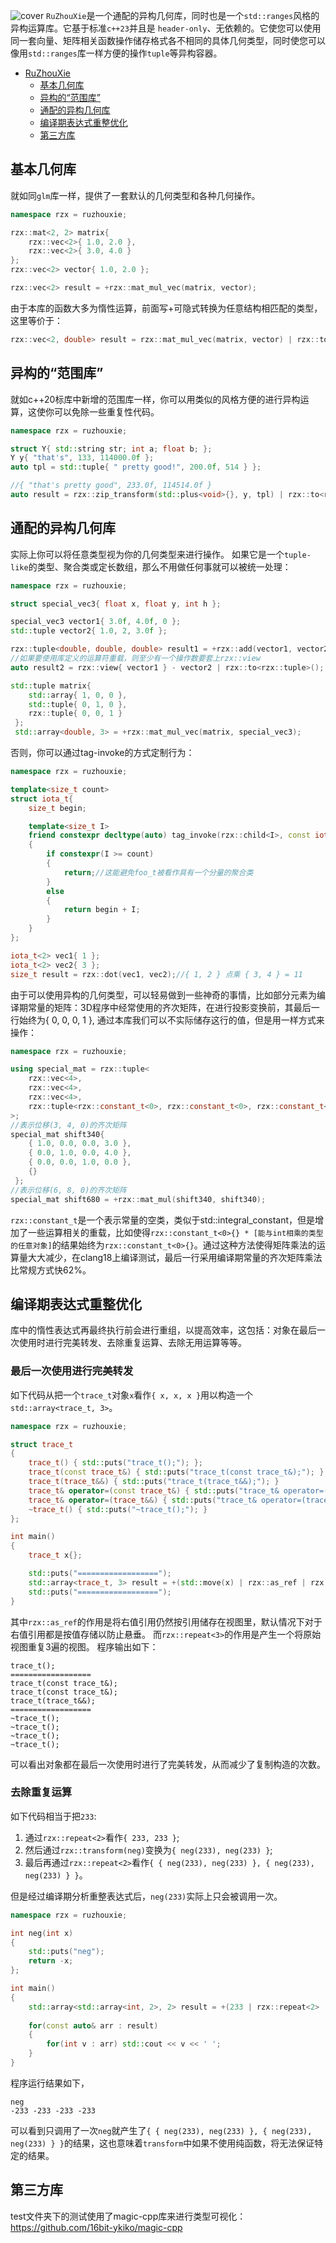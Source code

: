 ![cover](docs/assets/cover.jpg)
`RuZhouXie`是一个通配的异构几何库，同时也是一个`std::ranges`风格的异构运算库。它基于标准`c++23`并且是 `header-only`、无依赖的。它使您可以使用同一套向量、矩阵相关函数操作储存格式各不相同的具体几何类型，同时使您可以像用`std::ranges`库一样方便的操作`tuple`等异构容器。

- [RuZhouXie](#ruzhouxie)
  - [基本几何库](#基本几何库)
  - [异构的“范围库”](#异构的范围库)
  - [通配的异构几何库](#通配的异构几何库)
  - [编译期表达式重整优化](#编译期表达式重整优化)
  - [第三方库](#第三方库)

## 基本几何库
就如同`glm`库一样，提供了一套默认的几何类型和各种几何操作。
```cpp
namespace rzx = ruzhouxie;

rzx::mat<2, 2> matrix{
    rzx::vec<2>{ 1.0, 2.0 },
    rzx::vec<2>{ 3.0, 4.0 }
};
rzx::vec<2> vector{ 1.0, 2.0 };

rzx::vec<2> result = +rzx::mat_mul_vec(matrix, vector);
```
由于本库的函数大多为惰性运算，前面写+可隐式转换为任意结构相匹配的类型，这里等价于：
```cpp
rzx::vec<2, double> result = rzx::mat_mul_vec(matrix, vector) | rzx::to<ruzhouxie::vec<2>>();
```
## 异构的“范围库”
就如c++20标库中新增的范围库一样，你可以用类似的风格方便的进行异构运算，这使你可以免除一些重复性代码。
```cpp
namespace rzx = ruzhouxie;

struct Y{ std::string str; int a; float b; };
Y y{ "that's", 133, 114000.0f };
auto tpl = std::tuple{ " pretty good!", 200.0f, 514 } };

//{ "that's pretty good", 233.0f, 114514.0f }
auto result = rzx::zip_transform(std::plus<void>{}, y, tpl) | rzx::to<rzx::tuple>();
```

## 通配的异构几何库
实际上你可以将任意类型视为你的几何类型来进行操作。
如果它是一个`tuple-like`的类型、聚合类或定长数组，那么不用做任何事就可以被统一处理：
```cpp
namespace rzx = ruzhouxie;

struct special_vec3{ float x, float y, int h };

special_vec3 vector1{ 3.0f, 4.0f, 0 };
std::tuple vector2{ 1.0, 2, 3.0f };

rzx::tuple<double, double, double> result1 = +rzx::add(vector1, vector2);
//如果要使用库定义的运算符重载，则至少有一个操作数要套上rzx::view
auto result2 = rzx::view{ vector1 } - vector2 | rzx::to<rzx::tuple>();

std::tuple matrix{ 
    std::array{ 1, 0, 0 },
    std::tuple{ 0, 1, 0 },
    rzx::tuple{ 0, 0, 1 }
 };
 std::array<double, 3> = +rzx::mat_mul_vec(matrix, special_vec3);
```
否则，你可以通过tag-invoke的方式定制行为：
```cpp
namespace rzx = ruzhouxie;

template<size_t count>
struct iota_t{ 
    size_t begin;

    template<size_t I>
    friend constexpr decltype(auto) tag_invoke(rzx::child<I>, const iota_t& self)noexcept
    {
        if constexpr(I >= count)
        {
            return;//这能避免foo_t被看作具有一个分量的聚合类
        }
        else
        {
            return begin + I;
        }
    }
};

iota_t<2> vec1{ 1 };
iota_t<2> vec2{ 3 };
size_t result = rzx::dot(vec1, vec2);//{ 1, 2 } 点乘 { 3, 4 } = 11
```
由于可以使用异构的几何类型，可以轻易做到一些神奇的事情，比如部分元素为编译期常量的矩阵：3D程序中经常使用的齐次矩阵，在进行投影变换前，其最后一行始终为{ 0, 0, 0, 1 }, 通过本库我们可以不实际储存这行的值，但是用一样方式来操作：
```cpp
namespace rzx = ruzhouxie;

using special_mat = rzx::tuple<
    rzx::vec<4>,
    rzx::vec<4>,
    rzx::vec<4>,
    rzx::tuple<rzx::constant_t<0>, rzx::constant_t<0>, rzx::constant_t<0>, rzx::constant_t<1>>
>;
//表示位移(3, 4, 0)的齐次矩阵
special_mat shift340{ 
    { 1.0, 0.0, 0.0, 3.0 },
    { 0.0, 1.0, 0.0, 4.0 },
    { 0.0, 0.0, 1.0, 0.0 },
    {}
 };
//表示位移(6, 8, 0)的齐次矩阵
special_mat shift680 = +rzx::mat_mul(shift340, shift340);
```
`rzx::constant_t`是一个表示常量的空类，类似于std::integral_constant，但是增加了一些运算相关的重载，比如使得`rzx::constant_t<0>{} * [能与int相乘的类型的任意对象]`的结果始终为`rzx::constant_t<0>{}`。通过这种方法使得矩阵乘法的运算量大大减少，在clang18上编译测试，最后一行采用编译期常量的齐次矩阵乘法比常规方式快62%。

## 编译期表达式重整优化
库中的惰性表达式再最终执行前会进行重组，以提高效率，这包括：对象在最后一次使用时进行完美转发、去除重复运算、去除无用运算等等。

### 最后一次使用进行完美转发
如下代码从把一个`trace_t`对象`x`看作`{ x, x, x }`用以构造一个`std::array<trace_t, 3>`。

```cpp
namespace rzx = ruzhouxie;

struct trace_t
{
    trace_t() { std::puts("trace_t();"); };
    trace_t(const trace_t&) { std::puts("trace_t(const trace_t&);"); }
    trace_t(trace_t&&) { std::puts("trace_t(trace_t&&);"); }
    trace_t& operator=(const trace_t&) { std::puts("trace_t& operator=(const trace_t&);"); return *this; }
    trace_t& operator=(trace_t&&) { std::puts("trace_t& operator=(trace_t&&);"); return *this; }
    ~trace_t() { std::puts("~trace_t();"); }
};

int main()
{
    trace_t x{};

    std::puts("==================");
    std::array<trace_t, 3> result = +(std::move(x) | rzx::as_ref | rzx::repeat<3>);
    std::puts("==================");
}
```

其中`rzx::as_ref`的作用是将右值引用仍然按引用储存在视图里，默认情况下对于右值引用都是按值存储以防止悬垂。
而`rzx::repeat<3>`的作用是产生一个将原始视图重复3遍的视图。
程序输出如下：
```
trace_t();
==================
trace_t(const trace_t&);
trace_t(const trace_t&);
trace_t(trace_t&&);
==================
~trace_t();
~trace_t();
~trace_t();
~trace_t();
```
可以看出对象都在最后一次使用时进行了完美转发，从而减少了复制构造的次数。

### 去除重复运算
如下代码相当于把`233`:  
1. 通过`rzx::repeat<2>`看作`{ 233, 233 }`;  
2. 然后通过`rzx::transform(neg)`变换为`{ neg(233), neg(233) }`;
3. 最后再通过`rzx::repeat<2>`看作`{ { neg(233), neg(233) }, { neg(233), neg(233) } }`。  

但是经过编译期分析重整表达式后，`neg(233)`实际上只会被调用一次。
```cpp
namespace rzx = ruzhouxie;

int neg(int x)
{
    std::puts("neg");
    return -x;
};

int main()
{
    std::array<std::array<int, 2>, 2> result = +(233 | rzx::repeat<2> | rzx::transform(neg) |  rzx::repeat<2>);
    
    for(const auto& arr : result) 
    {
        for(int v : arr) std::cout << v << ' ';
    }
}
```
程序运行结果如下，
```
neg
-233 -233 -233 -233 
```
可以看到只调用了一次`neg`就产生了`{ { neg(233), neg(233) }, { neg(233), neg(233) } }`的结果，这也意味着`transform`中如果不使用纯函数，将无法保证特定的结果。

## 第三方库
test文件夹下的测试使用了magic-cpp库来进行类型可视化：https://github.com/16bit-ykiko/magic-cpp